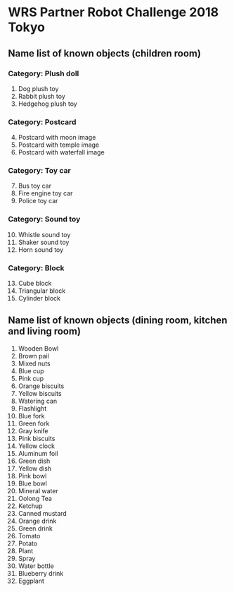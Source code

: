 # WRS Partner Robot Challenge 2018 Tokyo

## Name list of known objects (children room)

### Category: Plush doll  
1. Dog plush toy  
2. Rabbit plush toy  
3. Hedgehog plush toy  

### Category: Postcard  
4. Postcard with moon image  
5. Postcard with temple image  
6. Postcard with waterfall image  

### Category: Toy car  
7. Bus toy car  
8. Fire engine toy car  
9. Police toy car  

### Category: Sound toy  
10. Whistle sound toy  
11. Shaker sound toy  
12. Horn sound toy  

### Category: Block  
13. Cube block  
14. Triangular block  
15. Cylinder block  

## Name list of known objects (dining room, kitchen and living room)
1. Wooden Bowl
2. Brown pail
3. Mixed nuts
4. Blue cup
5. Pink cup
6. Orange biscuits
7. Yellow biscuits
8. Watering can
9. Flashlight
10. Blue fork
11. Green fork
12. Gray knife
13. Pink biscuits
14. Yellow clock
15. Aluminum foil
16. Green dish
17. Yellow dish
18. Pink bowl
19. Blue bowl
20. Mineral water
21. Oolong Tea 
22. Ketchup
23. Canned mustard
24. Orange drink
25. Green drink
26. Tomato
27. Potato
28. Plant
29. Spray
30. Water bottle
31. Blueberry drink
32. Eggplant
